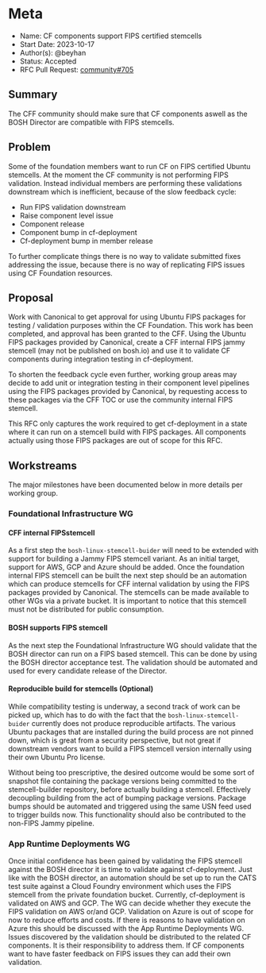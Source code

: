 # Meta
[meta]: #meta
- Name: CF components support FIPS certified stemcells
- Start Date: 2023-10-17
- Author(s): @beyhan
- Status: Accepted
- RFC Pull Request: [community#705](https://github.com/cloudfoundry/community/pull/705)


## Summary
The CFF community should make sure that CF components aswell as the BOSH Director are compatible with FIPS stemcells.

## Problem
Some of the foundation members want to run CF on FIPS certified Ubuntu stemcells. At the moment the CF community is not performing FIPS validation. Instead individual members are performing these validations downstream which is inefficient, because of the slow feedback cycle:
- Run FIPS validation downstream
- Raise component level issue
- Component release
- Component bump in cf-deployment
- Cf-deployment bump in member release

To further complicate things there is no way to validate submitted fixes addressing the issue, because there is no way of replicating FIPS issues using CF Foundation resources.


## Proposal
Work with Canonical to get approval for using Ubuntu FIPS packages for testing / validation purposes within the CF Foundation. This work has been completed, and approval has been granted to the CFF.
Using the Ubuntu FIPS packages provided by Canonical, create a CFF internal FIPS jammy stemcell (may not be published on bosh.io) and use it to validate CF components during integration testing in cf-deployment.

To shorten the feedback cycle even further, working group areas may decide to add unit or integration testing in their component level pipelines using the FIPS packages provided by Canonical, by requesting access to these packages via the CFF TOC or use the community internal FIPS stemcell.

This RFC only captures the work required to get cf-deployment in a state where it can run on a stemcell build with FIPS packages. All components actually using those FIPS packages are out of scope for this RFC.

## Workstreams
The major milestones have been documented below in more details per working group.

### Foundational Infrastructure WG


#### CFF internal FIPSstemcell
As a first step the `bosh-linux-stemcell-buider` will need to be extended with support for building a Jammy FIPS stemcell variant. As an initial target, support for AWS, GCP and Azure should be added. Once the foundation internal FIPS stemcell can be built the next step should be an automation which can produce stemcells for CFF internal validation by using the FIPS packages provided by Canonical. The stemcells can be made available to other WGs via a private bucket. It is important to notice that this stemcell must not be distributed for public consumption.

#### BOSH supports FIPS stemcell
As the next step the Foundational Infrastructure WG should validate that the BOSH director can run on a FIPS based stemcell. This can be done by using the BOSH director acceptance test. The validation should be automated and used for every candidate release of the Director.


#### Reproducible build for stemcells (Optional)
While compatibility testing is underway, a second track of work can be picked up, which has to do with the fact that the `bosh-linux-stemcell-buider` currently does not produce reproducible artifacts. The various Ubuntu packages that are installed during the build process are not pinned down, which is great from a security perspective, but not great if downstream vendors want to build a FIPS stemcell version internally using their own Ubuntu Pro license.


Without being too prescriptive, the desired outcome would be some sort of snapshot file containing the package versions being committed to the stemcell-builder repository, before actually building a stemcell. Effectively decoupling building from the act of bumping package versions. Package bumps should be automated and triggered using the same USN feed used to trigger builds now. This functionality should also be contributed to the non-FIPS Jammy pipeline.

### App Runtime Deployments WG

Once initial confidence has been gained by validating the FIPS stemcell against the BOSH director it is time to validate against cf-deployment. Just like with the BOSH director, an automation should be set up to run the CATS test suite against a Cloud Foundry environment which uses the FIPS stemcell from the private foundation bucket. Currently, cf-deployment is validated on AWS and GCP. The WG can decide whether they execute the FIPS validation on AWS or/and GCP. Validation on Azure is out of scope for now to reduce efforts and costs. If there is reasons to have validation on Azure this should be discussed with the App Runtime Deployments WG. Issues discovered by the validation should be distributed to the related CF components. It is their responsibility to address them. If CF components want to have faster feedback on FIPS issues they can add their own validation.





